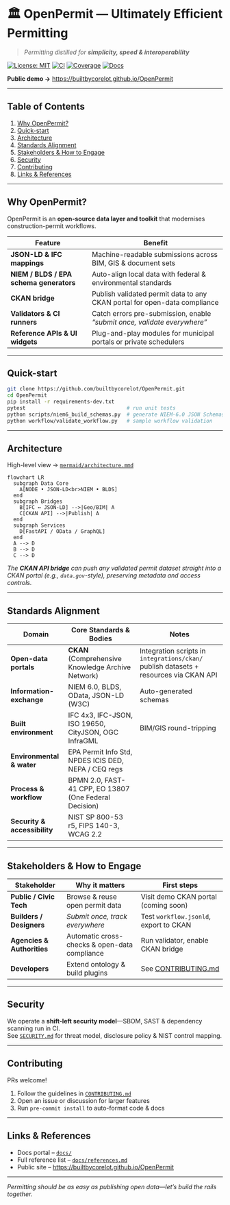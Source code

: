# 🏛️ OpenPermit — Ultimately Efficient Permitting
> *Permitting distilled for **simplicity, speed & interoperability***

[![License: MIT](https://img.shields.io/badge/license-MIT-green.svg)](LICENSE)
[![CI](https://github.com/builtbycorelot/OpenPermit/actions/workflows/ci.yml/badge.svg)](./.github/workflows/ci.yml)
[![Coverage](https://codecov.io/gh/builtbycorelot/OpenPermit/branch/main/graph/badge.svg)](https://codecov.io/gh/builtbycorelot/OpenPermit)
[![Docs](https://img.shields.io/badge/docs-website-blue.svg)](https://builtbycorelot.github.io/OpenPermit)

**Public demo →** <https://builtbycorelot.github.io/OpenPermit>

---

## Table of Contents
1. [Why OpenPermit?](#why-openpermit)
2. [Quick-start](#quick-start)
3. [Architecture](#architecture)
4. [Standards Alignment](#standards-alignment)
5. [Stakeholders & How to Engage](#stakeholders--how-to-engage)
6. [Security](#security)
7. [Contributing](#contributing)
8. [Links & References](#links--references)

---

## Why OpenPermit?
OpenPermit is an **open-source data layer and toolkit** that modernises construction-permit workflows.

| Feature                                         | Benefit                                                                      |
| ----------------------------------------------- | --------------------------------------------------------------------------- |
| **JSON-LD & IFC mappings**                      | Machine-readable submissions across BIM, GIS & document sets                |
| **NIEM / BLDS / EPA schema generators**         | Auto-align local data with federal & environmental standards                |
| **CKAN bridge**                                 | Publish validated permit data to any CKAN portal for open-data compliance   |
| **Validators & CI runners**                     | Catch errors pre-submission, enable *“submit once, validate everywhere”*    |
| **Reference APIs & UI widgets**                 | Plug-and-play modules for municipal portals or private schedulers           |

---

## Quick-start
```bash
git clone https://github.com/builtbycorelot/OpenPermit.git
cd OpenPermit
pip install -r requirements-dev.txt
pytest                                 # run unit tests
python scripts/niem6_build_schemas.py  # generate NIEM-6.0 JSON Schemas
python workflow/validate_workflow.py   # sample workflow validation
```

---

## Architecture
High-level view → [`mermaid/architecture.mmd`](mermaid/architecture.mmd)

```mermaid
flowchart LR
  subgraph Data Core
    A[NODE • JSON-LD<br>NIEM • BLDS]
  end
  subgraph Bridges
    B[IFC ↔ JSON-LD] -->|Geo/BIM| A
    C[CKAN API] -->|Publish| A
  end
  subgraph Services
    D[FastAPI / OData / GraphQL]
  end
  A --> D
  B --> D
  C --> D
```

*The **CKAN API bridge** can push any validated permit dataset straight into a CKAN portal (e.g., `data.gov`-style), preserving metadata and access controls.*

---

## Standards Alignment
| Domain | Core Standards & Bodies | Notes |
| ------ | ----------------------- | ----- |
| **Open-data portals** | **CKAN** (Comprehensive Knowledge Archive Network) | Integration scripts in `integrations/ckan/` publish datasets + resources via CKAN API |
| **Information-exchange** | NIEM 6.0, BLDS, OData, JSON-LD (W3C) | Auto-generated schemas |
| **Built environment** | IFC 4x3, IFC-JSON, ISO 19650, CityJSON, OGC InfraGML | BIM/GIS round-tripping |
| **Environmental & water** | EPA Permit Info Std, NPDES ICIS DED, NEPA / CEQ regs | |
| **Process & workflow** | BPMN 2.0, FAST-41 CPP, EO 13807 (One Federal Decision) | |
| **Security & accessibility** | NIST SP 800-53 r5, FIPS 140-3, WCAG 2.2 | |

---

## Stakeholders & How to Engage

| Stakeholder | Why it matters | First steps |
| ----------- | -------------- | ----------- |
| **Public / Civic Tech** | Browse & reuse open permit data | Visit demo CKAN portal (coming soon) |
| **Builders / Designers** | *Submit once, track everywhere* | Test `workflow.jsonld`, export to CKAN |
| **Agencies & Authorities** | Automatic cross-checks & open-data compliance | Run validator, enable CKAN bridge |
| **Developers** | Extend ontology & build plugins | See [CONTRIBUTING.md](CONTRIBUTING.md) |

---

## Security
We operate a **shift-left security model**—SBOM, SAST & dependency scanning run in CI.  
See [`SECURITY.md`](SECURITY.md) for threat model, disclosure policy & NIST control mapping.

---

## Contributing
PRs welcome!  
1. Follow the guidelines in [`CONTRIBUTING.md`](CONTRIBUTING.md)  
2. Open an issue or discussion for larger features  
3. Run `pre-commit install` to auto-format code & docs

---

## Links & References
* Docs portal – [`docs/`](docs/)  
* Full reference list – [`docs/references.md`](docs/references.md)  
* Public site – <https://builtbycorelot.github.io/OpenPermit>  

---

*Permitting should be as easy as publishing open data—let’s build the rails together.*
